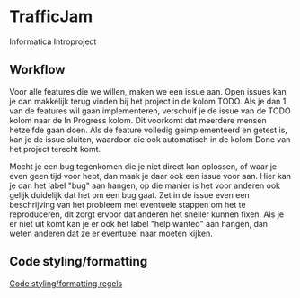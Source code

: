 # TrafficJam
Informatica Introproject

Workflow
--------
Voor alle features die we willen, maken we een issue aan. Open issues kan je dan makkelijk terug vinden bij het project in de kolom TODO. Als je dan 1 van de features wil gaan implementeren, verschuif je de issue van de TODO kolom naar de In Progress kolom. Dit voorkomt dat meerdere mensen hetzelfde gaan doen. Als de feature volledig geimplementeerd en getest is, kan je de issue sluiten, waardoor die ook automatisch in de kolom Done van het project terecht komt.

Mocht je een bug tegenkomen die je niet direct kan oplossen, of waar je even geen tijd voor hebt, dan maak je daar ook een issue voor aan. Hier kan je dan het label "bug" aan hangen, op die manier is het voor anderen ook gelijk duidelijk dat het om een bug gaat. Zet in de issue even een beschrijving van het probleem met eventuele stappen om het te reproduceren, dit zorgt ervoor dat anderen het sneller kunnen fixen. Als je er niet uit komt kan je er ook het label "help wanted" aan hangen, dan weten anderen dat ze er eventueel naar moeten kijken.

Code styling/formatting
-----------------------
[Code styling/formatting regels](../master/CONTRIBUTING.md)
